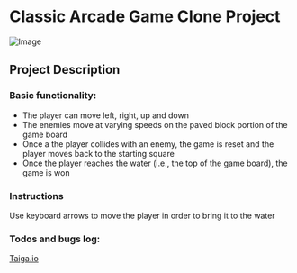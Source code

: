 # Classic Arcade Game Clone Project
![Image](https://user-images.githubusercontent.com/6992753/58599693-37f29380-8236-11e9-92db-fedf12ad6c77.png)

## Project Description

### Basic functionality:
- The player can move left, right, up and down
- The enemies move at varying speeds on the paved block portion of the game board
- Once a the player collides with an enemy, the game is reset and the player moves back to the starting square
- Once the player reaches the water (i.e., the top of the game board), the game is won

### Instructions
Use keyboard arrows to move the player in order to bring it to the water

### Todos and bugs log:
[Taiga.io](https://tree.taiga.io/project/akaomy-arcade-game/issues)
